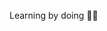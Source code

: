 Learning by doing 👨‍💻 



<!---
Nate-R-L/Nate-R-L is a ✨ special ✨ repository because its `README.md` (this file) appears on your GitHub profile.
You can click the Preview link to take a look at your changes.
--->
